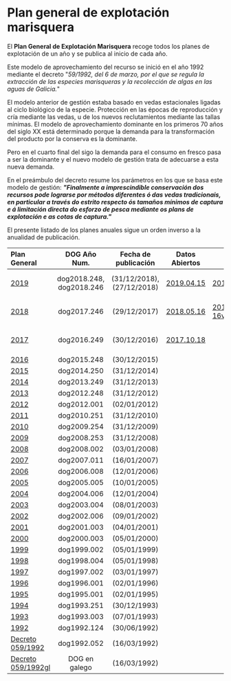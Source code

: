 # Plan general de explotación marisquera
 
El __Plan General de Explotación Marisquera__ recoge todos los planes de explotación de un año y se publica al inicio de cada año.
 
Este modelo de aprovechamiento del recurso se inició en el año 1992 mediante el decreto "_59/1992, del 6 de marzo, por el que se regula la extracción de las especies marisqueras y la recolección de algas en las aguas de Galicia._"
 
El modelo anterior de gestión estaba basado en vedas estacionales ligadas al ciclo biológico de la especie. Protección en las épocas de reproducción y cría mediante las vedas, u de los nuevos reclutamientos mediante las tallas mínimas. El modelo de aprovechamiento dominante en los primeros 70 años del siglo XX está determinado porque la demanda para la transformación del producto por la conserva es la dominante.
 
Pero en el cuarto final del sigo la demanda para el consumo en fresco pasa a ser la dominante y el nuevo modelo de gestión trata de adecuarse a esta nueva demanda.
 
En el preámbulo del decreto resume los parámetros en los que se basa este modelo de gestión:
___"Finalmente a imprescindible conservación dos recursos pode lograrse por métodos diferentes ó das vedas tradicionais, en particular a través do estrito respecto ós tamaños mínimos de captura e á limitación directa do esforzo de pesca mediante os plans de explotación e as cotas de captura."___

 
El presente listado de los planes anuales sigue un orden inverso a la anualidad de publicación.

|Plan General|DOG Año Num.| Fecha de publicación|Datos Abiertos|Galicia Mariñeira|Wiki Galirema|
|:-----------|:----------:|:-------------------:|--------------|-----------------|-------------|
[2019][]|dog2018.248, dog2018.246|(31/12/2018), (27/12/2018)|[2019.04.15](https://github.com/galirema/galirema/blob/master/Data/pexma2019.csv)|[2019.02.19V1.3](http://www.galiciamarineira.info/content/planes-general-y-espec%C3%ADficos-2019)|[2019-03-08v1.5](https://galirema.wikia.org/es/wiki/PexmaA2019)|
[2018][]|dog2017.246|(29/12/2017)|[2018.05.16](https://github.com/galirema/galirema/blob/master/Data/pexma2018.csv)|[2018-02-16v1.3](http://www.galiciamarineira.info/content/planes-general-y-espec%C3%ADficos-2018)|[2018-11-20v1.5](https://galirema.wikia.org/es/wiki/PexmaA2018)|
[2017][]|dog2016.249|(30/12/2016)|[2017.10.18](https://github.com/galirema/galirema/blob/master/Data/pexma2017.csv)||[2018-12-19v1.5](https://galirema.wikia.org/es/wiki/PexmaA2017)|
[2016][]|dog2015.248|(30/12/2015)||||
[2015][]|dog2014.250|(31/12/2014)||||
[2014][]|dog2013.249|(31/12/2013)||||
[2013][]|dog2012.248|(31/12/2012)||||
[2012][]|dog2012.001|(02/01/2012)||||
[2011][]|dog2010.251|(31/12/2010)||||
[2010][]|dog2009.254|(31/12/2009)||||
[2009][]|dog2008.253|(31/12/2008)||||
[2008][]|dog2008.002|(03/01/2008)||||
[2007][]|dog2007.011|(16/01/2007)||||
[2006][]|dog2006.008|(12/01/2006)||||
[2005][]|dog2005.005|(10/01/2005)||||
[2004][]|dog2004.006|(12/01/2004)||||
[2003][]|dog2003.004|(08/01/2003)||||
[2002][]|dog2002.006|(09/01/2002)||||
[2001][]|dog2001.003|(04/01/2001)||||
[2000][]|dog2000.003|(05/01/2000)||||
[1999][]|dog1999.002|(05/01/1999)||||
[1998][]|dog1998.004|(05/01/1998)||||
[1997][]|dog1997.002|(03/01/1997)||||
[1996][]|dog1996.001|(02/01/1996)||||
[1995][]|dog1995.001|(02/01/1995)||||
[1994][]|dog1993.251|(30/12/1993)||||
[1993][]|dog1993.003|(07/01/1993)||||
[1992][]|dog1992.124|(30/06/1992)||||
[Decreto 059/1992][]|dog1992.052|(16/03/1992)||||  
[Decreto 059/1992gl]| DOG en galego|(16/03/1992)||||


 [2019]: http://www.galiciamarineira.info/content/planes-general-y-espec%C3%ADficos-2019
 [2018]: http://www.galiciamarineira.info/content/planes-general-y-espec%C3%ADficos-2018
 [2017]: http://www.galiciamarineira.info/content/planes-general-y-espec%C3%ADficos-2017
 [2016]: http://www.galiciamarineira.info/content/plan-general-de-explotaci%C3%B3n-marisquera-2016
 [2015]: http://www.galiciamarineira.info/content/plan-general-de-explotaci%C3%B3n-marisquera-2015
 [2014]: http://www.galiciamarineira.info/content/plan-xeral-de-explotaci%C3%B3n-marisqueira-2014
 [2013]: http://www.galiciamarineira.info/content/plan-general-de-explotaci%C3%B3n-marisquera-2013
 [2012]: http://www.galiciamarineira.info/content/plan-general-de-explotaci%C3%B3n-marisquera-2012
 [2011]: http://www.galiciamarineira.info/content/plan-general-de-explotaci%C3%B3n-marisquera-2011
 [2010]: http://www.xunta.es/dog/Publicados/2009/20091231/Anuncio3BF4A_es.html
 [2009]: http://www.xunta.es/dog/Publicados/2008/20081231/Anuncio500E6_es.html
 [2008]: http://www.xunta.es/dog/Publicados/2008/20080103/AnuncioD4E_es.html
 [2007]: http://www.xunta.es/dog/Publicados/2007/20070116/Anuncio1B62_es.html
 [2006]: http://www.xunta.es/dog/Publicados/2006/20060112/Anuncio1A62_es.html
 [2005]: http://www.xunta.es/dog/Publicados/2005/20050110/Anuncio105E_es.html
 [2004]: http://www.xunta.es/dog/Publicados/2004/20040112/AnuncioECA_es.html
 [2003]: http://www.xunta.es/dog/Publicados/2003/20030108/AnuncioC62_es.html
 [2002]: http://www.xunta.es/dog/Publicados/2002/20020109/AnuncioD22_es.html
 [2001]: http://www.xunta.es/dog/Publicados/2001/20010104/AnuncioDBE_es.html
 [2000]: http://www.xunta.es/dog/Publicados/2000/20000105/Anuncio6BEA_es.html
 [1999]: http://www.xunta.es/dog/Publicados/1999/19990105/Anuncio11A8E_es.html
 [1998]: http://www.xunta.es/dog/Publicados/1998/19980108/Anuncio23BE_es.html
 [1997]: http://www.xunta.es/dog/Publicados/1997/19970103/AnuncioFC1E_es.html
 [1996]: http://www.xunta.es/dog/Publicados/1996/19960102/Anuncio211A_es.html
 [1995]: http://www.galiciamarineira.info/content/plan-general-de-explotaci%C3%B3n-marisquera-1995
 [1994]: http://www.galiciamarineira.info/content/plan-general-de-explotaci%C3%B3n-marisqueira-1994
 [1993]: http://www.galiciamarineira.info/content/plan-general-de-explotaci%C3%B3n-marisqueira-1993
 [1992]: http://www.galiciamarineira.info/content/plan-general-explotaci%C3%B3n-marisqueira-1992
 [Decreto 059/1992]: http://www.xunta.es/dog/Publicados/1992/19920316/Anuncio627E_es.pdf
 [Decreto 059/1992gl]: http://www.xunta.es/dog/Publicados/1992/19920316/Anuncio1C9A6_gl.pdf
